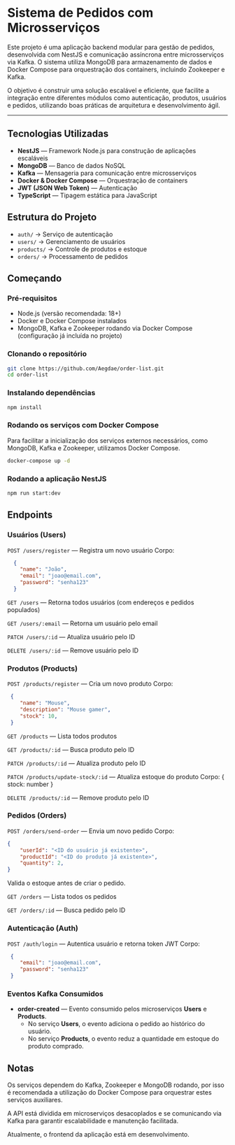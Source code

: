 # Sistema de Pedidos com Microsserviços

Este projeto é uma aplicação backend modular para gestão de pedidos, desenvolvida com NestJS e comunicação assíncrona entre microsserviços via Kafka. O sistema utiliza MongoDB para armazenamento de dados e Docker Compose para orquestração dos containers, incluindo Zookeeper e Kafka.

O objetivo é construir uma solução escalável e eficiente, que facilite a integração entre diferentes módulos como autenticação, produtos, usuários e pedidos, utilizando boas práticas de arquitetura e desenvolvimento ágil.

---

## Tecnologias Utilizadas

- **NestJS** — Framework Node.js para construção de aplicações escaláveis
- **MongoDB** — Banco de dados NoSQL
- **Kafka** — Mensageria para comunicação entre microsserviços
- **Docker & Docker Compose** — Orquestração de containers
- **JWT (JSON Web Token)** — Autenticação
- **TypeScript** — Tipagem estática para JavaScript

## Estrutura do Projeto

- `auth/` → Serviço de autenticação
- `users/` → Gerenciamento de usuários
- `products/` → Controle de produtos e estoque
- `orders/` → Processamento de pedidos



## Começando

### Pré-requisitos

- Node.js (versão recomendada: 18+)
- Docker e Docker Compose instalados
- MongoDB, Kafka e Zookeeper rodando via Docker Compose (configuração já incluída no projeto)

### Clonando o repositório

```bash
git clone https://github.com/Aegdae/order-list.git
cd order-list
```

### Instalando dependências

```bash
npm install
```

### Rodando os serviços com Docker Compose

Para facilitar a inicialização dos serviços externos necessários, como MongoDB, Kafka e Zookeeper, utilizamos Docker Compose.

```bash
docker-compose up -d
```

### Rodando a aplicação NestJS


```bash
npm run start:dev
```

## Endpoints
### Usuários (Users)
`POST /users/register` — Registra um novo usuário
Corpo: 
```json
  {
    "name": "João",
    "email": "joao@email.com",
    "password": "senha123"
  }
```
`GET /users` — Retorna todos usuários (com endereços e pedidos populados)

`GET /users/:email` — Retorna um usuário pelo email

`PATCH /users/:id` — Atualiza usuário pelo ID

`DELETE /users/:id` — Remove usuário pelo ID

### Produtos (Products)
`POST /products/register` — Cria um novo produto
Corpo:
```json
 { 
    "name": "Mouse", 
    "description": "Mouse gamer", 
    "stock": 10,
 }
```

`GET /products` — Lista todos produtos

`GET /products/:id` — Busca produto pelo ID

`PATCH /products/:id` — Atualiza produto pelo ID

`PATCH /products/update-stock/:id` — Atualiza estoque do produto
Corpo: { stock: number }

`DELETE /products/:id` — Remove produto pelo ID

### Pedidos (Orders)
`POST /orders/send-order` — Envia um novo pedido
Corpo:
```json
{ 
    "userId": "<ID do usuário já existente>", 
    "productId": "<ID do produto já existente>", 
    "quantity": 2,
}
```
Valida o estoque antes de criar o pedido.

`GET /orders` — Lista todos os pedidos

`GET /orders/:id` — Busca pedido pelo ID

### Autenticação (Auth)
`POST /auth/login` — Autentica usuário e retorna token JWT
Corpo:
```json
 { 
    "email": "joao@email.com", 
    "password": "senha123" 
 }
```

### Eventos Kafka Consumidos

- **order-created** — Evento consumido pelos microserviços **Users** e **Products**.  
  - No serviço **Users**, o evento adiciona o pedido ao histórico do usuário.
  - No serviço **Products**, o evento reduz a quantidade em estoque do produto comprado.

## Notas
Os serviços dependem do Kafka, Zookeeper e MongoDB rodando, por isso é recomendada a utilização do Docker Compose para orquestrar estes serviços auxiliares.

A API está dividida em microserviços desacoplados e se comunicando via Kafka para garantir escalabilidade e manutenção facilitada.

Atualmente, o frontend da aplicação está em desenvolvimento.